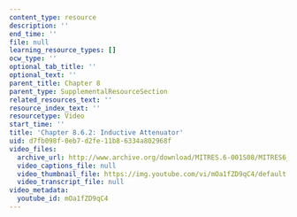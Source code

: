 ```yaml
---
content_type: resource
description: ''
end_time: ''
file: null
learning_resource_types: []
ocw_type: ''
optional_tab_title: ''
optional_text: ''
parent_title: Chapter 8
parent_type: SupplementalResourceSection
related_resources_text: ''
resource_index_text: ''
resourcetype: Video
start_time: ''
title: 'Chapter 8.6.2: Inductive Attenuator'
uid: d7fb098f-0eb7-d2fe-11b8-6334a802968f
video_files:
  archive_url: http://www.archive.org/download/MITRES.6-001S08/MITRES6_001S08_8-6-2_300k.mp4
  video_captions_file: null
  video_thumbnail_file: https://img.youtube.com/vi/mOa1fZD9qC4/default.jpg
  video_transcript_file: null
video_metadata:
  youtube_id: mOa1fZD9qC4
---
```

